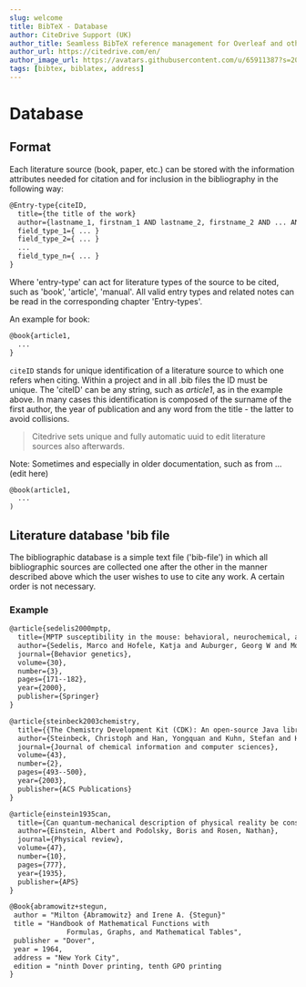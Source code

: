 ```yaml
---
slug: welcome
title: BibTeX - Database
author: CiteDrive Support (UK)
author_title: Seamless BibTeX reference management for Overleaf and other modern LaTeX editors.
author_url: https://citedrive.com/en/
author_image_url: https://avatars.githubusercontent.com/u/65911387?s=200&v=4
tags: [bibtex, biblatex, address]
---
```


# Database

## Format

Each literature source (book, paper, etc.) can be stored with the information attributes needed for citation and for inclusion in the bibliography in the following way:

```tex
@Entry-type{citeID,
  title={the title of the work}
  author={lastname_1, firstnam_1 AND lastname_2, firstname_2 AND ... AND lastname_n, firstname_n}
  field_type_1={ ... }
  field_type_2={ ... }
  ...
  field_type_n={ ... }
}
```

Where 'entry-type' can act for literature types of the source to be cited, such as 'book', 'article', 'manual'. All valid entry types and related notes can be read in the corresponding chapter 'Entry-types'.

An example for book:
```tex
@book{article1,
  ...
}
```
`citeID` stands for unique identification of a literature source to which one refers when citing. Within a project and in all .bib files the ID must be unique.
The 'citeID' can be any string, such as *article1*, as in the example above. In many cases this identification is composed of the surname of the first author, the year of publication and any word from the title - the latter to avoid collisions.

> Citedrive sets unique and fully automatic uuid to edit literature sources also afterwards.

Note: Sometimes and especially in older documentation, such as from ... (edit here)


```tex
@book(article1,
  ...
)
```

## Literature database 'bib file

The bibliographic database is a simple text file ('bib-file') in which all bibliographic sources are collected one after the other in the manner described above which the user wishes to use to cite any work. A certain order is not necessary.

### Example

```tex
@article{sedelis2000mptp,
  title={MPTP susceptibility in the mouse: behavioral, neurochemical, and histological analysis of gender and strain differences},
  author={Sedelis, Marco and Hofele, Katja and Auburger, Georg W and Morgan, Sarah and Huston, Joseph P and Schwarting, Rainer KW},
  journal={Behavior genetics},
  volume={30},
  number={3},
  pages={171--182},
  year={2000},
  publisher={Springer}
}

@article{steinbeck2003chemistry,
  title={{The Chemistry Development Kit (CDK): An open-source Java library for chemo-and bioinformatics},
  author={Steinbeck, Christoph and Han, Yongquan and Kuhn, Stefan and Horlacher, Oliver and Luttmann, Edgar and Willighagen, Egon},
  journal={Journal of chemical information and computer sciences},
  volume={43},
  number={2},
  pages={493--500},
  year={2003},
  publisher={ACS Publications}
}

@article{einstein1935can,
  title={Can quantum-mechanical description of physical reality be considered complete?},
  author={Einstein, Albert and Podolsky, Boris and Rosen, Nathan},
  journal={Physical review},
  volume={47},
  number={10},
  pages={777},
  year={1935},
  publisher={APS}
}

@Book{abramowitz+stegun,
 author = "Milton {Abramowitz} and Irene A. {Stegun}"
 title = "Handbook of Mathematical Functions with
              Formulas, Graphs, and Mathematical Tables",
 publisher = "Dover",
 year = 1964,
 address = "New York City",
 edition = "ninth Dover printing, tenth GPO printing
}

```
